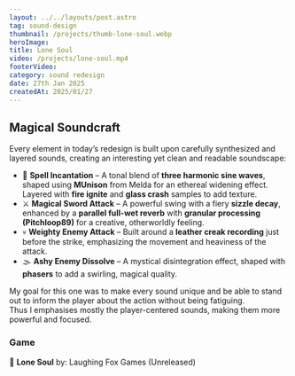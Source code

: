 ```yaml
---
layout: ../../layouts/post.astro
tag: sound-design
thumbnail: /projects/thumb-lone-soul.webp
heroImage:
title: Lone Soul
video: /projects/lone-soul.mp4
footerVideo: 
category: sound redesign
date: 27th Jan 2025
createdAt: 2025/01/27
---
```


<h2>Magical Soundcraft</h2>

<p>Every element in today’s redesign is built upon carefully synthesized and layered sounds, creating an interesting yet clean and readable soundscape:</p>

<ul>
<li>🔮 <b>Spell Incantation</b> – A tonal blend of <b>three harmonic sine waves</b>, shaped using <b>MUnison</b> from Melda for an ethereal widening effect. Layered with <b>fire ignite</b> and <b>glass crash</b> samples to add texture.</li>
<li>⚔️ <b>Magical Sword Attack</b> – A powerful swing with a fiery <b>sizzle decay</b>, enhanced by a <b>parallel full-wet reverb</b> with <b>granular processing (Pitchloop89)</b> for a creative, otherworldly feeling.</li>
<li>💀 <b>Weighty Enemy Attack</b> – Built around a <b>leather creak recording</b> just before the strike, emphasizing the movement and heaviness of the attack.</li>
<li>🌫️ <b>Ashy Enemy Dissolve</b> – A mystical disintegration effect, shaped with <b>phasers</b> to add a swirling, magical quality.</li>
</ul>

<p>My goal for this one was to make every sound unique and be able to stand out to inform the player about the action without being fatiguing.
<br>
Thus I emphasises mostly the player-centered sounds, making them more powerful and focused.
</p>



<h3>Game</h3> <p>🦊 <b>Lone Soul</b> by: Laughing Fox Games (Unreleased)</p> <br> 